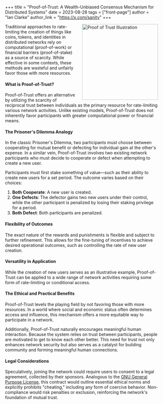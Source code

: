 +++
title = "Proof-of-Trust: A Wealth-Unbiased Consensus Mechanism for Distributed Systems"
date = 2023-08-28
tags = ["front-page"]
author = "Ian Clarke"
author_link = "https://x.com/sanity"
+++

<img src="/img/proof-of-trust.webp" alt="Proof of Trust Illustration" style="float: right; width: 250px; height: 250px; margin-left: 20px;">

Traditional approaches to rate-limiting the creation of things like coins, tokens, and identities in
distributed networks rely on computational (proof-of-work) or financial barriers (proof-of-stake) as
a source of scarcity. While effective in some contexts, these methods are wasteful and unfairly
favor those with more resources.

#### What is Proof-of-Trust?

Proof-of-Trust offers an alternative by utilizing the scarcity of reciprocal trust between
individuals as the primary resource for rate-limiting various network activities. Unlike existing
models, Proof-of-Trust does not inherently favor participants with greater computational power or
financial means.

#### The Prisoner's Dilemma Analogy

In the classic Prisoner's Dilemma, two participants must choose between cooperating for mutual
benefit or defecting for individual gain at the other's expense. In a similar vein, Proof-of-Trust
involves two existing network participants who must decide to cooperate or defect when attempting to
create a new user.

Participants must first stake something of value—such as their ability to create new users for a set
period. The outcome varies based on their choices:

1. **Both Cooperate**: A new user is created.
2. **One Defects**: The defector gains two new users under their control, while the other
   participant is penalized by losing their staking privilege for a period.
3. **Both Defect**: Both participants are penalized.

#### Flexibility of Outcomes

The exact nature of the rewards and punishments is flexible and subject to further refinement. This
allows for the fine-tuning of incentives to achieve desired operational outcomes, such as
controlling the rate of new user creation.

#### Versatility in Application

While the creation of new users serves as an illustrative example, Proof-of-Trust can be applied to
a wide range of network activities requiring some form of rate-limiting or conditional access.

#### The Ethical and Practical Benefits

Proof-of-Trust levels the playing field by not favoring those with more resources. In a world where
social and economic status often determines access and influence, this mechanism offers a more
equitable way to participate in a network.

Additionally, Proof-of-Trust naturally encourages meaningful human interaction. Because the system
relies on trust between participants, people are motivated to get to know each other better. This
need for trust not only enhances network security but also serves as a catalyst for building
community and forming meaningful human connections.

#### Legal Considerations

Speculatively, joining the network could require users to consent to a legal agreement, collected by
their sponsors. Analogous to the
[GNU General Purpose License](https://en.wikipedia.org/wiki/GNU_General_Public_License), this
contract would outline essential ethical norms and explicitly prohibits "cheating," including any
form of coercive behavior. Non-compliance would risk penalties or exclusion, reinforcing the
network's foundation of mutual trust.
